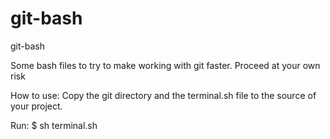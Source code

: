 # git-bash
git-bash

Some bash files to try to make working with git faster. Proceed at your own risk

How to use:
Copy the git directory and the terminal.sh file to the source of your project.

Run:
$ sh terminal.sh
